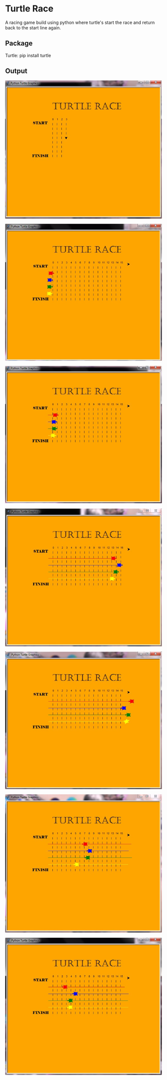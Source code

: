 
# Turtle Race

A racing game build using python where turtle's start the race and return back to the start line again.


## Package

Turtle: pip install turtle 

## Output

![App Screenshot](images/1.JPG)

![App Screenshot](images/2.JPG)

![App Screenshot](images/3.JPG)

![App Screenshot](images/4.JPG)

![App Screenshot](images/5.JPG)

![App Screenshot](images/6.JPG)

![App Screenshot](images/7.JPG)
